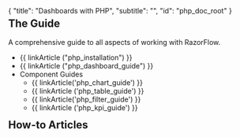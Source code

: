 <meta>
{
	"title": "Dashboards with PHP",
	"subtitle": "",
  "id": "php_doc_root"
}
</meta>
<div class="well">
  <div class='row'>
    <div class='col-xs-2' style="text-align:center">
      <span class="glyphicon glyphicon-book" style="font-size: 40px; margin-top:10px"></span>
    </div>
    <div class='col-xs-10'>
      <h2 style="margin-top:5px">The Guide</h2>
      <p>A comprehensive guide to all aspects of working with RazorFlow.</p>
      <p><ul>
        <li>{{ linkArticle ("php_installation") }}</li>
        <li>{{ linkArticle ("php_dashboard_guide") }}</li>
        <li>Component Guides
          <ul>
            <li>{{ linkArticle('php_chart_guide') }}</li>
            <li>{{ linkArticle ('php_table_guide') }}</li>
            <li>{{ linkArticle('php_filter_guide') }} </li>
            <li>{{ linkArticle ('php_kpi_guide') }}</li>
          </ul>
        </li>
      </ul></p>
    </div>
  </div>
</div>

<div class="well">
  <div class='row'>
    <div class='col-xs-2' style="text-align:center">
      <span class="glyphicon glyphicon-book" style="font-size: 40px; margin-top:10px"></span>
    </div>
    <div class='col-xs-10'>
      <h2 style="margin-top:5px">How-to Articles</h2>
      <p><ul>
      </ul></p>
    </div>
  </div>
</div>
